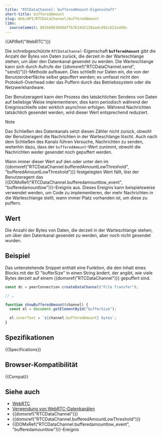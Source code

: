 ```yaml
---
title: "RTCDataChannel: bufferedAmount-Eigenschaft"
short-title: bufferedAmount
slug: Web/API/RTCDataChannel/bufferedAmount
l10n:
  sourceCommit: 802b6063046dffb7634d2138aadcd92cb22ed40c
---
```


{{APIRef("WebRTC")}}

Die schreibgeschützte `RTCDataChannel`-Eigenschaft **`bufferedAmount`** gibt die Anzahl der Bytes von Daten zurück, die derzeit in der Warteschlange stehen, um über den Datenkanal gesendet zu werden. Die Warteschlange kann sich durch Aufrufe der {{domxref("RTCDataChannel.send", "send()")}}-Methode aufbauen. Dies schließt nur Daten ein, die von der Benutzeroberfläche selbst gepuffert werden; es umfasst nicht den Protokoll-Overhead oder das Puffern durch das Betriebssystem oder die Netzwerkhardware.

Der Benutzeragent kann den Prozess des tatsächlichen Sendens von Daten auf beliebige Weise implementieren; dies kann periodisch während der Ereignisschleife oder wirklich asynchron erfolgen. Während Nachrichten tatsächlich gesendet werden, wird dieser Wert entsprechend reduziert.

> [!NOTE]
> Das Schließen des Datenkanals setzt diesen Zähler nicht zurück, obwohl der Benutzeragent die Nachrichten in der Warteschlange löscht. Auch nach dem Schließen des Kanals führen Versuche, Nachrichten zu senden, weiterhin dazu, dass der `bufferedAmount`-Wert zunimmt, obwohl die Nachrichten weder gesendet noch gepuffert werden.

Wann immer dieser Wert auf den oder unter den im {{domxref("RTCDataChannel.bufferedAmountLowThreshold", "bufferedAmountLowThreshold")}} festgelegten Wert fällt, löst der Benutzeragent das {{DOMxRef("RTCDataChannel.bufferedamountlow_event", "bufferedamountlow")}}-Ereignis aus. Dieses Ereignis kann beispielsweise verwendet werden, um Code zu implementieren, der mehr Nachrichten in die Warteschlange stellt, wann immer Platz vorhanden ist, um diese zu puffern.

## Wert

Die Anzahl der Bytes von Daten, die derzeit in der Warteschlange stehen, um über den Datenkanal gesendet zu werden, aber noch nicht gesendet wurden.

## Beispiel

Das untenstehende Snippet enthält eine Funktion, die den Inhalt eines Blocks mit der ID "bufferSize" in einen String ändert, der angibt, wie viele Bytes derzeit auf einem {{domxref("RTCDataChannel")}} gepuffert sind.

```js
const dc = peerConnection.createDataChannel("File Transfer");

// …

function showBufferedAmount(channel) {
  const el = document.getElementById("bufferSize");

  el.innerText = `${channel.bufferedAmount} bytes`;
}
```

## Spezifikationen

{{Specifications}}

## Browser-Kompatibilität

{{Compat}}

## Siehe auch

- [WebRTC](/de/docs/Web/API/WebRTC_API)
- [Verwendung von WebRTC-Datenkanälen](/de/docs/Web/API/WebRTC_API/Using_data_channels)
- {{domxref("RTCDataChannel")}}
- {{domxref("RTCDataChannel.bufferedAmountLowThreshold")}}
- {{DOMxRef("RTCDataChannel.bufferedamountlow_event", "bufferedamountlow")}}-Ereignis
